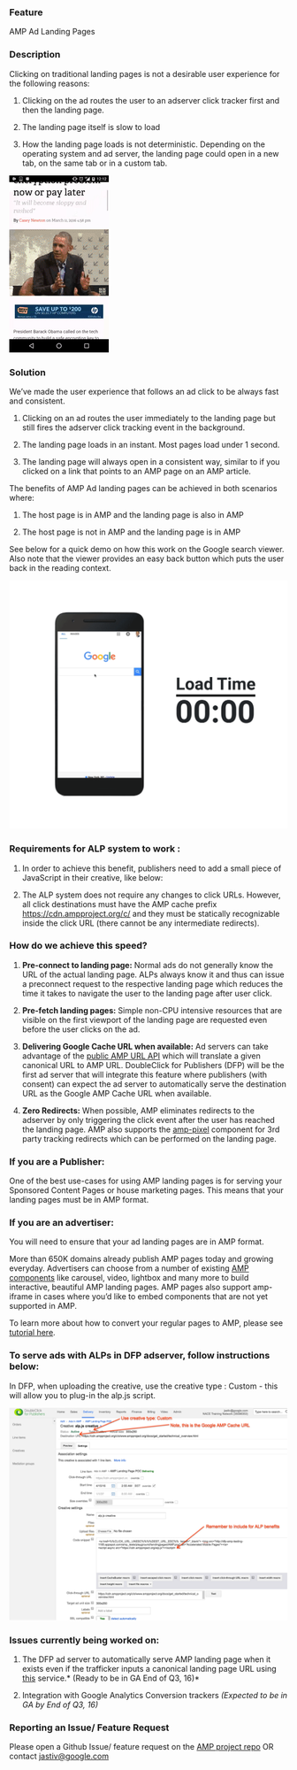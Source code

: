 ### **Feature**
AMP Ad Landing Pages
### **Description**
Clicking on traditional landing pages is not a desirable user experience for the following reasons:

1. Clicking on the ad routes the user to an adserver click tracker first and then the landing page. 
	
2. The landing page itself is slow to load
	
3. How the landing page loads is not deterministic. Depending on the operating system and ad server, the landing page could open in a new tab, on the same tab or in a custom tab.

![image alt text](Android_LP.gif)

### **Solution**

We’ve made the user experience that follows an ad click to be always fast and consistent. 

1. Clicking on an ad routes the user immediately to the landing page but still fires the adserver click tracking event in the background.
	
2. The landing page loads in an instant. Most pages load under 1 second.
	
3. The landing page will always open in a consistent way, similar to if you clicked on a link that points to an AMP page on an AMP article.

The benefits of AMP Ad landing pages can be achieved in both scenarios where:

1. The host page is in AMP and the landing page is also in AMP
	
2. The host page is not in AMP and the landing page is in AMP

See below for a quick demo on how this work on the Google search viewer. Also note that the viewer provides an easy back button which puts the user back in the reading context.

![image alt text](Google_Viewer.gif)

### **Requirements for ALP system to work :**

1. In order to achieve this benefit, publishers need to add a small piece of JavaScript in their creative, like below: 

	<script async src="https://cdn.ampproject.org/alp.js"></script>

2. The ALP system does not require any changes to click URLs. However, all click destinations must have the AMP cache prefix https://cdn.ampproject.org/c/ and they must be statically recognizable inside the click URL (there cannot be any intermediate redirects).

### **How do we achieve this speed?**

1. **Pre-connect to landing page:** Normal ads do not generally know the URL of the actual landing page. ALPs always know it and thus can issue a preconnect request to the respective landing page which reduces the time it takes to navigate the user to the landing page after user click.

2. **Pre-fetch landing pages:** Simple non-CPU intensive resources that are visible on the first viewport of the landing page are requested even before the user clicks on the ad.

3. **Delivering Google Cache URL when available:** Ad servers can take advantage of the [public AMP URL API](https://developers.google.com/amp/cache/reference/acceleratedmobilepageurl/rest/) which will translate a given canonical URL to AMP URL. DoubleClick for Publishers (DFP) will be the first ad server that will integrate this feature where publishers (with consent) can expect the ad server to automatically serve the destination URL as the Google AMP Cache URL when available. 

4. **Zero Redirects:** When possible, AMP eliminates redirects to the adserver by only triggering the click event after the user has reached the landing page. AMP also supports the [amp-pixel](https://github.com/ampproject/amphtml/blob/master/builtins/amp-pixel.md) component for 3rd party tracking redirects which can be performed on the landing page. 

### If you are a Publisher:

One of the best use-cases for using AMP landing pages is for serving your Sponsored Content Pages or house marketing pages. This means that your landing pages must be in AMP format. 

### If you are an advertiser:

You will need to ensure that your ad landing pages are in AMP format. 

More than 650K domains already publish AMP pages today and growing everyday. Advertisers can choose from a number of existing [AMP components](https://github.com/ampproject/amphtml/tree/master/extensions) like carousel, video, lightbox and many more to build interactive, beautiful AMP landing pages. AMP pages also support amp-iframe in cases where you’d like to embed components that are not yet supported in AMP. 

To learn more about how to convert your regular pages to AMP, please see [tutorial here](https://www.ampproject.org/docs/get_started/create.html). 

### To serve ads with ALPs in DFP adserver, follow instructions below:

In DFP, when uploading the creative, use the creative type : Custom - this will allow you to plug-in the alp.js script.

![image alt text](dfp.png)

### **Issues currently being worked on:**

1. The DFP ad server to automatically serve AMP landing page when it exists even if the trafficker inputs a canonical landing page URL using [this](https://developers.google.com/amp/cache/reference/acceleratedmobilepageurl/rest/) service.* (Ready to be in GA End of Q3, 16)*
	
2. Integration with Google Analytics Conversion trackers *(Expected  to be in GA by End of Q3, 16)*

### **Reporting an Issue/ Feature Request**

Please open a Github Issue/ feature request on the [AMP project repo](https://github.com/ampproject/amphtml/issues) OR contact jastiv@google.com

